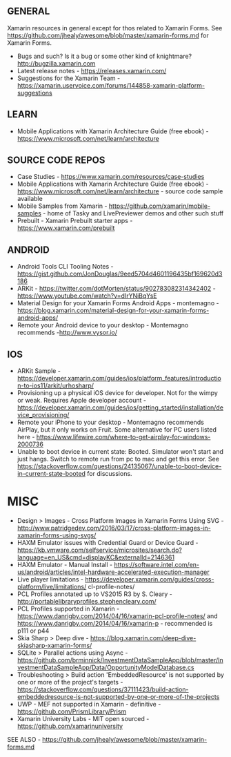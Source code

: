 ## GENERAL

Xamarin resources in general except for thos related to Xamarin Forms.  See https://github.com/jhealy/awesome/blob/master/xamarin-forms.md for Xamarin Forms.

* Bugs and such?  Is it a bug or some other kind of knightmare? http://bugzilla.xamarin.com
* Latest release notes - https://releases.xamarin.com/
* Suggestions for the Xamarin Team - https://xamarin.uservoice.com/forums/144858-xamarin-platform-suggestions

## LEARN
* Mobile Applications with Xamarin Architecture Guide (free ebook) - https://www.microsoft.com/net/learn/architecture

## SOURCE CODE REPOS
* Case Studies - https://www.xamarin.com/resources/case-studies
* Mobile Applications with Xamarin Architecture Guide (free ebook) - https://www.microsoft.com/net/learn/architecture - source code sample available
* Mobile Samples from Xamarin - https://github.com/xamarin/mobile-samples - home of Tasky and LivePreviewer demos and other such stuff
* Prebuilt - Xamarin Prebuilt starter apps - https://www.xamarin.com/prebuilt

## ANDROID
* Android Tools CLI Tooling Notes - https://gist.github.com/JonDouglas/9eed5704d4601196435bf169620d3186
* ARKit - https://twitter.com/dotMorten/status/902783082314342402 - https://www.youtube.com/watch?v=dIrYNiBqYsE
* Material Design for your Xamarin Forms Android Apps - montemagno - https://blog.xamarin.com/material-design-for-your-xamarin-forms-android-apps/
* Remote your Android device to your desktop - Montemagno recommends -http://www.vysor.io/

## IOS
* ARKit Sample - https://developer.xamarin.com/guides/ios/platform_features/introduction-to-ios11/arkit/urhosharp/
* Provisioning up a physical iOS device for developer.  Not for the wimpy or weak.  Requires Apple developer account - https://developer.xamarin.com/guides/ios/getting_started/installation/device_provisioning/
* Remote your iPhone to your desktop - Montemagno recommends AirPlay, but it only works on Fruit.  Some alternative for PC users listed here - https://www.lifewire.com/where-to-get-airplay-for-windows-2000736
* Unable to boot device in current state: Booted.  Simulator won't start and just hangs.  Switch to remote run from pc to mac and get this error.  See https://stackoverflow.com/questions/24135067/unable-to-boot-device-in-current-state-booted for discussions.

# MISC
* Design > Images - Cross Platform Images in Xamarin Forms Using SVG - http://www.patridgedev.com/2016/03/17/cross-platform-images-in-xamarin-forms-using-svgs/
* HAXM Emulator issues with Credential Guard or Device Guard - https://kb.vmware.com/selfservice/microsites/search.do?language=en_US&cmd=displayKC&externalId=2146361
* HAXM Emulator - Manual Install - https://software.intel.com/en-us/android/articles/intel-hardware-accelerated-execution-manager
* Live player limitations - https://developer.xamarin.com/guides/cross-platform/live/limitations/
cl-profile-notes/ 
* PCL Profiles annotated up to VS2015 R3 by S. Cleary - http://portablelibraryprofiles.stephencleary.com/
* PCL Profiles supported in Xamarin - https://www.danrigby.com/2014/04/16/xamarin-pcl-profile-notes/ and https://www.danrigby.com/2014/04/16/xamarin-p - recommended is p111 or p44
* Skia Sharp > Deep dive - https://blog.xamarin.com/deep-dive-skiasharp-xamarin-forms/
* SQLite > Parallel actions using Async - https://github.com/brminnick/InvestmentDataSampleApp/blob/master/InvestmentDataSampleApp/Data/OpportunityModelDatabase.cs
* Troubleshooting > Build action 'EmbeddedResource' is not supported by one or more of the project's targets - https://stackoverflow.com/questions/37111423/build-action-embeddedresource-is-not-supported-by-one-or-more-of-the-projects
* UWP - MEF not supported in Xamarin - definitive - https://github.com/PrismLibrary/Prism
* Xamarin University Labs - MIT open sourced - https://github.com/xamarinuniversity

SEE ALSO - https://github.com/jhealy/awesome/blob/master/xamarin-forms.md 